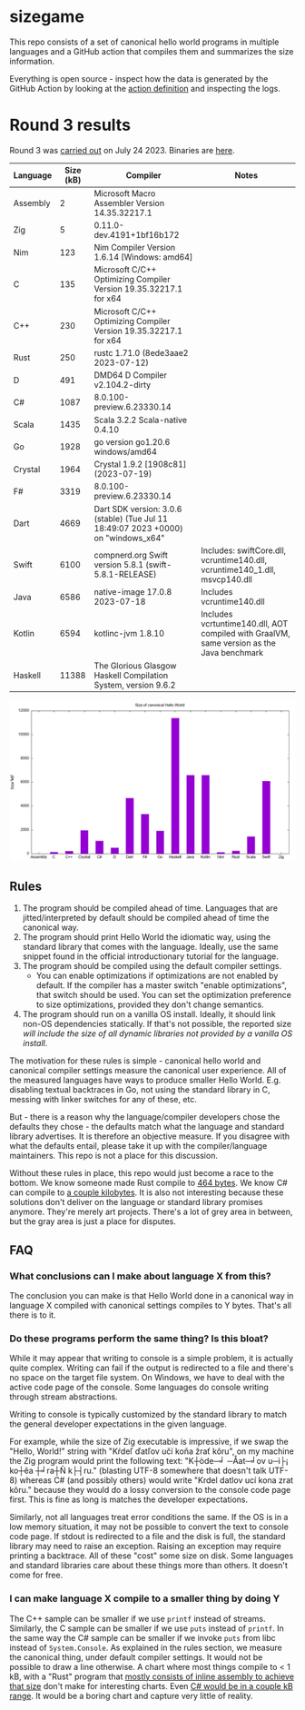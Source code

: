 # sizegame

This repo consists of a set of canonical hello world programs in multiple languages and a GitHub action that compiles them and summarizes the size information.

Everything is open source - inspect how the data is generated by the GitHub Action by looking at the [action definition](.github/workflows/ci.yml) and inspecting the logs.

# Round 3 results

Round 3 was [carried out](https://github.com/MichalStrehovsky/sizegame/actions/runs/5640167628) on July 24 2023. Binaries are [here](https://github.com/MichalStrehovsky/sizegame/releases/tag/round-003).

Language | Size (kB) | Compiler | Notes
-------- | ---- | -------- | -----
Assembly | 2 | Microsoft Macro Assembler Version 14.35.32217.1 |  
Zig | 5 | 0.11.0-dev.4191+1bf16b172 |  
Nim | 123 | Nim Compiler Version 1.6.14 [Windows: amd64] |  
C | 135 | Microsoft C/C++ Optimizing Compiler Version 19.35.32217.1 for x64 |  
C++ | 230 | Microsoft C/C++ Optimizing Compiler Version 19.35.32217.1 for x64 |  
Rust | 250 | rustc 1.71.0 (8ede3aae2 2023-07-12) |  
D | 491 | DMD64 D Compiler v2.104.2-dirty |  
C# | 1087 | 8.0.100-preview.6.23330.14 |  
Scala | 1435 | Scala 3.2.2 Scala-native 0.4.10 |  
Go | 1928 | go version go1.20.6 windows/amd64 |  
Crystal | 1964 | Crystal 1.9.2 [1908c81] (2023-07-19) |  
F# | 3319 | 8.0.100-preview.6.23330.14 |  
Dart | 4669 | Dart SDK version: 3.0.6 (stable) (Tue Jul 11 18:49:07 2023 +0000) on "windows_x64" |  
Swift | 6100 | compnerd.org Swift version 5.8.1 (swift-5.8.1-RELEASE) | Includes: swiftCore.dll, vcruntime140.dll, vcruntime140_1.dll, msvcp140.dll 
Java | 6586 | native-image 17.0.8 2023-07-18 | Includes vcruntime140.dll 
Kotlin | 6594 | kotlinc-jvm 1.8.10 | Includes vcrtuntime140.dll, AOT compiled with GraalVM, same version as the Java benchmark 
Haskell | 11388 | The Glorious Glasgow Haskell Compilation System, version 9.6.2 |  

![The above table presented as a bar chart](report.png)

## Rules

1. The program should be compiled ahead of time. Languages that are jitted/interpreted by default should be compiled ahead of time the canonical way.
2. The program should print Hello World the idiomatic way, using the standard library that comes with the language. Ideally, use the same snippet found in the official introductionary tutorial for the language.
3. The program should be compiled using the default compiler settings.
   * You can enable optimizations if optimizations are not enabled by default. If the compiler has a master switch "enable optimizations", that switch should be used. You can set the optimization preference to size optimizations, provided they don't change semantics.
4. The program should run on a vanilla OS install. Ideally, it should link non-OS dependencies statically. If that's not possible, the reported size _will include the size of all dynamic libraries not provided by a vanilla OS install_.

The motivation for these rules is simple - canonical hello world and canonical compiler settings measure the canonical user experience. All of the measured languages have ways to produce smaller Hello World. E.g. disabling textual backtraces in Go, not using the standard library in C, messing with linker switches for any of these, etc.

But - there is a reason why the language/compiler developers chose the defaults they chose - the defaults match what the language and standard library advertises. It is therefore an objective measure. If you disagree with what the defaults entail, please take it up with the compiler/language maintainers. This repo is not a place for this discussion.

Without these rules in place, this repo would just become a race to the bottom. We know someone made Rust compile to [464 bytes](https://github.com/mcountryman/min-sized-rust-windows). We know C# can compile to [a couple kilobytes](https://github.com/MichalStrehovsky/zerosharp). It is also not interesting because these solutions don't deliver on the language or standard library promises anymore. They're merely art projects. There's a lot of grey area in between, but the gray area is just a place for disputes.

## FAQ

### What conclusions can I make about language X from this?

The conclusion you can make is that Hello World done in a canonical way in language X compiled with canonical settings compiles to Y bytes. That's all there is to it.

### Do these programs perform the same thing? Is this bloat?

While it may appear that writing to console is a simple problem, it is actually quite complex. Writing can fail if the output is redirected to a file and there's no space on the target file system. On Windows, we have to deal with the active code page of the console. Some languages do console writing through stream abstractions. 

Writing to console is typically customized by the standard library to match the general developer expectations in the given language.

For example, while the size of Zig executable is impressive, if we swap the "Hello, World!" string with "Kŕdeľ ďatľov učí koňa žrať kôru", on my machine the Zig program would print the following text: "K┼òde─╛ ─Åat─╛ov u─ì├¡ ko┼êa ┼╛ra┼Ñ k├┤ru." (blasting UTF-8 somewhere that doesn't talk UTF-8) whereas C# (and possibly others) would write "Krdel datlov ucí kona zrat kôru." because they would do a lossy conversion to the console code page first. This is fine as long is matches the developer expectations.

Similarly, not all languages treat error conditions the same. If the OS is in a low memory situation, it may not be possible to convert the text to console code page. If stdout is redirected to a file and the disk is full, the standard library may need to raise an exception. Raising an exception may require printing a backtrace. All of these "cost" some size on disk. Some languages and standard libraries care about these things more than others. It doesn't come for free.

### I can make language X compile to a smaller thing by doing Y

The C++ sample can be smaller if we use `printf` instead of streams. Similarly, the C sample can be smaller if we use `puts` instead of `printf`. In the same way the C# sample can be smaller if we invoke `puts` from libc instead of `System.Console`. As explained in the rules section, we measure the canonical thing, under default compiler settings. It would not be possible to draw a line otherwise. A chart where most things compile to < 1 kB, with a "Rust" program that [mostly consists of inline assembly to achieve that size](https://github.com/mcountryman/min-sized-rust-windows) don't make for interesting charts. Even [C# would be in a couple kB range](https://github.com/MichalStrehovsky/zerosharp). It would be a boring chart and capture very little of reality.
